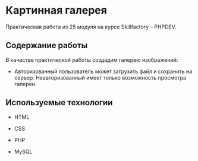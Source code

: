 # Картинная галерея
Практическая работа из 25 модуля на курсе Skillfactory &ndash; PHPDEV.

## Содержание работы
В качестве практической работы создадим галерею изображений:

* Авторизованный пользователь может загрузить файл и сохранить на сервер. Неавторизованный имеет только возможность просмотра галереи.

## Используемые технологии

* HTML

* CSS

* PHP

* MySQL